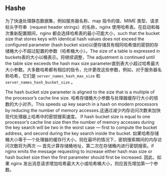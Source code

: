 ## Hashe

为了快速处理静态数据集，例如服务器名称、map 指令的值、MIME 类型、请求标头字符串（request header strings）的名称，nginx 使用哈希表。在启动和每次重新配置期间，nginx  都会选择哈希表的最小可能大小，such that the bucket size that stores keys with identical hash values does not exceed the configured parameter (hash bucket size)以便存储具有相同哈希值的密钥的存储桶大小不超过配置的参数（哈希桶大小）。The size of a table is expressed in buckets表的大小以桶表示。将继续调整，The adjustment is continued until the table size exceeds the hash max size parameter直到表大小超过哈希最大大小参数。大多数哈希都有相应的指令，允许更改这些参数，例如，对于服务器名称哈希，它们是 `server_names_hash_max_size` 和`server_names_hash_bucket_size` 。

The hash bucket size parameter is aligned to the size that is a multiple of the processor’s cache line size.  哈希存储桶大小参数与处理器缓存行大小的倍数的大小对齐。This speeds up key search in a hash on modern processors by reducing the number of memory accesses.这通过减少内存访问次数来加快现代处理器上哈希中的密钥搜索速度。 If hash bucket size is equal to one processor’s cache line size then the number of memory accesses during the key search will be two in the worst case — first to compute the bucket address, and second during the key search inside the bucket. 如果哈希存储桶大小等于一个处理器的缓存行大小，则在最坏的情况下，密钥搜索期间的内存访问次数将为两次 — 首先计算存储桶地址，第二次在存储桶内进行密钥搜索。if nginx emits the message requesting to increase either hash max size or hash bucket size then the first parameter should first be increased. 
因此，如果 nginx  发出消息请求增加哈希最大大小或哈希桶大小，则应首先增加第一个参数。